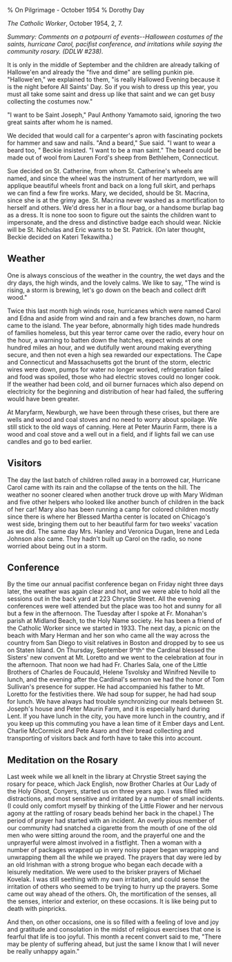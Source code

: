 % On Pilgrimage - October 1954
% Dorothy Day

*The Catholic Worker*, October 1954, 2, 7.

*Summary: Comments on a potpourri of events--Halloween costumes of the
saints, hurricane Carol, pacifist conference, and irritations while
saying the community rosary. (DDLW \#238).*

It is only in the middle of September and the children are already
talking of Hallowe'en and already the "five and dime" are selling punkin
pie. "Hallowe'en," we explained to them, "is really Hallowed Evening
because it is the night before All Saints' Day. So if you wish to dress
up this year, you must all take some saint and dress up like that saint
and we can get busy collecting the costumes now."

"I want to be Saint Joseph," Paul Anthony Yamamoto said, ignoring the
two great saints after whom he is named.

We decided that would call for a carpenter's apron with fascinating
pockets for hammer and saw and nails. "And a beard," Sue said. "I want
to wear a beard too, " Beckie insisted. "I want to be a man saint." The
beard could be made out of wool from Lauren Ford's sheep from Bethlehem,
Connecticut.

Sue decided on St. Catherine, from whom St. Catherine's wheels are
named, and since the wheel was the instrument of her martyrdom, we will
applique beautiful wheels front and back on a long full skirt, and
perhaps we can find a few fire works. Mary, we decided, should be St.
Macrina, since she is at the grimy age. St. Macrina never washed as a
mortification to herself and others. We'd dress her in a flour bag, or a
handsome burlap bag as a dress. It is none too soon to figure out the
saints the children want to impersonate, and the dress and distinctive
badge each should wear. Nickie will be St. Nicholas and Eric wants to be
St. Patrick. (On later thought, Beckie decided on Kateri Tekawitha.)

Weather
-------

One is always conscious of the weather in the country, the wet days and
the dry days, the high winds, and the lovely calms. We like to say, "The
wind is rising, a storm is brewing, let's go down on the beach and
collect drift wood."

Twice this last month high winds rose, hurricanes which were named Carol
and Edna and aside from wind and rain and a few branches down, no harm
came to the island. The year before, abnormally high tides made hundreds
of families homeless, but this year terror came over the radio, every
hour on the hour, a warning to batten down the hatches, expect winds at
one hundred miles an hour, and we dutifully went around making
everything secure, and then not even a high sea rewarded our
expectations. The Cape and Connecticut and Massachusetts got the brunt
of the storm, electric wires were down, pumps for water no longer
worked, refrigeration failed and food was spoiled, those who had
electric stoves could no longer cook. If the weather had been cold, and
oil burner furnaces which also depend on electricity for the beginning
and distribution of hear had failed, the suffering would have been
greater.

At Maryfarm, Newburgh, we have been through these crises, but there are
wells and wood and coal stoves and no need to worry about spoilage. We
still stick to the old ways of canning. Here at Peter Maurin Farm, there
is a wood and coal stove and a well out in a field, and if lights fail
we can use candles and go to bed earlier.

Visitors
--------

The day the last batch of children rolled away in a borrowed car,
Hurricane Carol came with its rain and the collapse of the tents on the
hill. The weather no sooner cleared when another truck drove up with
Mary Widman and five other helpers who looked like another bunch of
children in the back of her car! Mary also has been running a camp for
colored children mostly since there is where her Blessed Martha center
is located on Chicago's west side, bringing them out to her beautiful
farm for two weeks' vacation as we did. The same day Mrs. Hanley and
Veronica Dugan, Irene and Leda Johnson also came. They hadn't built up
Carol on the radio, so none worried about being out in a storm.

Conference
----------

By the time our annual pacifist conference began on Friday night three
days later, the weather was again clear and hot, and we were able to
hold all the sessions out in the back yard at 223 Chrystie Street. All
the evening conferences were well attended but the place was too hot and
sunny for all but a few in the afternoon. The Tuesday after I spoke at
Fr. Monahan's parish at Midland Beach, to the Holy Name society. He has
been a friend of the Catholic Worker since we started in 1933. The next
day, a picnic on the beach with Mary Herman and her son who came all the
way across the country from San Diego to visit relatives in Boston and
dropped by to see us on Staten Island. On Thursday, September 9^th^ the
Cardinal blessed the Sisters' new convent at Mt. Loretto and we went to
the celebration at four in the afternoon. That noon we had had Fr.
Charles Sala, one of the Little Brothers of Charles de Foucauld, Helene
Tsvolsky and Winifred Neville to lunch, and the evening after the
Cardinal's sermon we had the honor of Tom Sullivan's presence for
supper. He had accompanied his father to Mt. Loretto for the festivities
there. We had soup for supper, he had had soup for lunch. We have always
had trouble synchronizing our meals between St. Joseph's house and Peter
Maurin Farm, and it is especially hard during Lent. If you have lunch in
the city, you have more lunch in the country, and if you keep up this
commuting you have a lean time of it Ember days and Lent. Charlie
McCormick and Pete Asaro and their bread collecting and transporting of
visitors back and forth have to take this into account.

Meditation on the Rosary
------------------------

Last week while we all knelt in the library at Chrystie Street saying
the rosary for peace, which Jack English, now Brother Charles at Our
Lady of the Holy Ghost, Conyers, started us on three years ago. I was
filled with distractions, and most sensitive and irritated by a number
of small incidents. (I could only comfort myself by thinking of the
Little Flower and her nervous agony at the rattling of rosary beads
behind her back in the chapel.) The period of prayer had started with an
incident. An overly pious member of our community had snatched a
cigarette from the mouth of one of the old men who were sitting around
the room, and the prayerful one and the unprayerful were almost involved
in a fistfight. Then a woman with a number of packages wrapped up in
very noisy paper began wrapping and unwrapping them all the while we
prayed. The prayers that day were led by an old Irishman with a strong
brogue who began each decade with a leisurely meditation. We were used
to the brisker prayers of Michael Kovelak. I was still seething with my
own irritation, and could sense the irritation of others who seemed to
be trying to hurry up the prayers. Some came out way ahead of the
others. Oh, the mortification of the senses, all the senses, interior
and exterior, on these occasions. It is like being put to death with
pinpricks.

And then, on other occasions, one is so filled with a feeling of love
and joy and gratitude and consolation in the midst of religious
exercises that one is fearful that life is too joyful. This month a
recent convert said to me, "There may be plenty of suffering ahead, but
just the same I know that I will never be really unhappy again."
